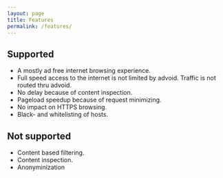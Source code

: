 ```yaml
---
layout: page
title: Features
permalink: /features/
---
```


<h2>Supported</h2>

* A mostly ad free internet browsing experience.
* Full speed access to the internet is not limited by advoid. Traffic is not routed thru advoid.
* No delay because of content inspection.
* Pageload speedup because of request minimizing.
* No impact on HTTPS browsing.
* Black- and whitelisting of hosts.

<h2>Not supported</h2>

* Content based filtering.
* Content inspection.
* Anonyminization
